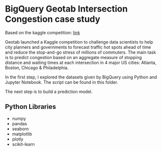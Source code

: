 
# BigQuery Geotab Intersection Congestion case study
Based on the kaggle competition: [link](https://www.kaggle.com/c/bigquery-geotab-intersection-congestion)

Geotab launched a Kaggle competition to challenge data scientists to help city planners and governments to forecast traffic hot spots ahead of time and reduce the stop-and-go stress of millions of commuters. The main task is to predict congestion based on an aggregate measure of stopping distance and waiting times at each intersection in 4 major US cities: Atlanta, Boston, Chicago & Philadelphia. 

In the first step, I explored the datasets given by BigQuery using Python and Jupyter Notebook. The script can be found in this folder. 

The next step is to build a prediction model.


## Python Libraries
- numpy
- pandas
- seaborn
- matplotlib
- plotly
- scikit-learn
